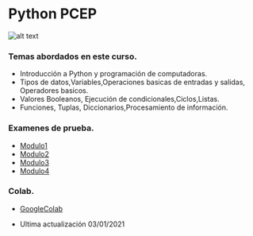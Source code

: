 # Python PCEP

![alt text](https://www.hrsmartinstitute.com/cabeceras/cabecera-1904.jpg)



### Temas abordados en este curso.

* Introducción a Python y programación de computadoras.
* Tipos de datos,Variables,Operaciones basicas de entradas y salidas, Operadores basicos.
* Valores Booleanos, Ejecución de condicionales,Ciclos,Listas.
* Funciones, Tuplas, Diccionarios,Procesamiento de información.

### Examenes de prueba.

* [Modulo1](https://forms.gle/27ojm3jLVY51QwST8)
* [Modulo2](https://forms.gle/b8qiNAYMYs5yCbZD9) 
* [Modulo3](https://forms.gle/V4qTufH9xkmBresz8)
* [Modulo4](https://forms.gle/kHEcUrkDbQVKZyLc6)

### Colab.

* [GoogleColab](https://colab.research.google.com/drive/1gtAq6gfGvwIODMu3K0sZVoB6ad1W40I9?usp=sharing)

- Ultima actualización 03/01/2021
